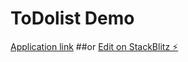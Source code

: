 # ToDolist Demo 
[Application link](https://react-pfzbhc.stackblitz.io/)
##or
[Edit on StackBlitz ⚡️](https://stackblitz.com/edit/react-pfzbhc)
